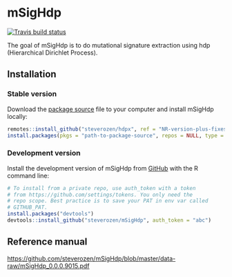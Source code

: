 
<!-- README.md is generated from README.Rmd. Please edit that file -->

# mSigHdp

<!-- badges: start -->

[![Travis build
status](https://travis-ci.com/steverozen/mSigHdp.svg?token=4tzsJkhpLqWUuJC1zszF&branch=master)](https://travis-ci.com/steverozen/mSigHdp)
<!-- badges: end -->

The goal of mSigHdp is to do mutational signature extraction using hdp
(Hierarchical Dirichlet Process).

## Installation

### Stable version

Download the [package
source](https://raw.githubusercontent.com/steverozen/mSigHdp/master/data-raw/source-file/mSigHdp_0.0.0.9015.tar.gz?token=AKPYULDJID7QLDIJJEXSTMC64S2TS)
file to your computer and install mSigHdp locally:

``` r
remotes::install_github("steverozen/hdpx", ref = "NR-version-plus-fixes")
install.packages(pkgs = "path-to-package-source", repos = NULL, type = "source")
```

### Development version

Install the development version of mSigHdp from
[GitHub](https://github.com/) with the R command line:

``` r
# To install from a private repo, use auth_token with a token
# from https://github.com/settings/tokens. You only need the
# repo scope. Best practice is to save your PAT in env var called
# GITHUB_PAT.
install.packages("devtools")
devtools::install_github("steverozen/mSigHdp", auth_token = "abc")
```

## Reference manual

<https://github.com/steverozen/mSigHdp/blob/master/data-raw/mSigHdp_0.0.0.9015.pdf>
